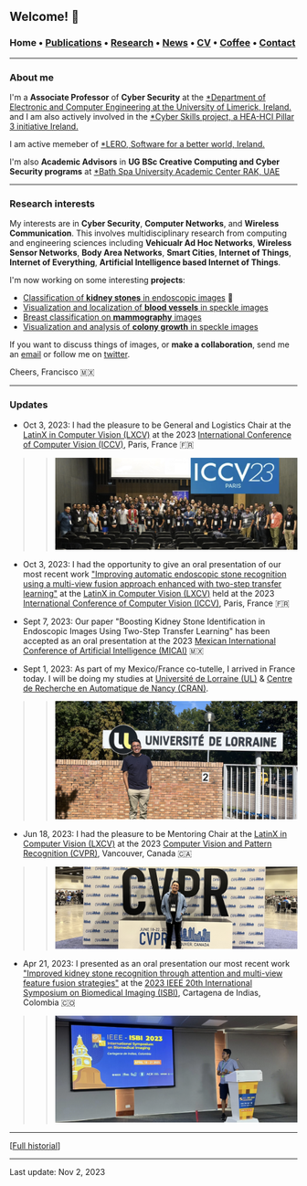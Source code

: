 ## Welcome! 🗻

###  Home • [Publications](/publications) • [Research](/research) • [News](/news) • [CV](/brief_cv) • [Coffee](/coffee) • [Contact](/contact)
---

  
### About me

I'm a **Associate Professor** of **Cyber Security** at the <a href="https://www.ul.ie/scieng/schools-and-departments/department-electronic-and-computer-engineering/dr-kashif-naseer" target="_blank">*Department of Electronic and Computer Engineering at the University of Limerick, Ireland.</a> and I am also actively involved in the <a href="https://www.cyberskills.ie/" target="_blank">*Cyber Skills project, a HEA-HCI Pillar 3 initiative Ireland.</a> 

I am active memeber of <a href="https://lero.ie/" target="_blank">*LERO, Software for a better world, Ireland.</a>


I'm also **Academic Advisors** in **UG BSc Creative Computing and Cyber Security programs** at <a href="https://www.ccstuds.com/post/our-academic-and-industry-advisors-for-the-school-of-computing" target="_blank">*Bath Spa University Academic Center RAK, UAE</a>
  
  
---

### Research interests

My interests are in **Cyber Security**, **Computer Networks**,  and **Wireless Communication**. This involves multidisciplinary research from computing and engineering sciences including **Vehicualr Ad Hoc Networks**, **Wireless Sensor Networks**, **Body Area Networks**, **Smart Cities**, **Internet of Things**, **Internet of Everything**, **Artificial Intelligence based Internet of Things**.  

  
I'm now working on some interesting **projects**:

*  [Classification of **kidney stones** in endoscopic images](/kidneystones) 📌
*  [Visualization and localization of **blood vessels** in speckle images](/bloodvessels)
*  [Breast classification on **mammography** images](/mammography) 
*  [Visualization and analysis of **colony growth** in speckle images](/colonygrowth) 


If you want to discuss things of images, or **make a collaboration**, send me an [email](mailto:francisco.lopez@ieee.org?subject=%20Hello,%20Francisco)  or follow me on <a href="https://twitter.com/Friscolt" target="_blank">twitter</a>.


Cheers,
Francisco 🇲🇽

---

### Updates

* Oct 3, 2023: I had the pleasure to be General and Logistics Chair at the [LatinX in Computer Vision (LXCV)](https://www.latinxinai.org/iccv-2023) at the 2023 [International Conference of Computer Vision (ICCV)](https://iccv2023.thecvf.com/), Paris, France 🇫🇷 

>> ![ ](/files/iccv2023-lxai.png)

* Oct 3, 2023: I had the opportunity to give an oral presentation of our most recent work ["Improving automatic endoscopic stone recognition using a multi-view fusion approach enhanced with two-step transfer learning"](https://openaccess.thecvf.com/content/ICCV2023W/LXCV/html/Lopez-Tiro_Improving_Automatic_Endoscopic_Stone_Recognition_Using_a_Multi-view_Fusion_Approach_ICCVW_2023_paper.html) at the [LatinX in Computer Vision (LXCV)](https://www.latinxinai.org/iccv-2023) held at the 2023 [International Conference of Computer Vision (ICCV)](https://iccv2023.thecvf.com/), Paris, France 🇫🇷 

* Sept 7, 2023: Our paper "Boosting Kidney Stone Identification in Endoscopic Images Using Two-Step Transfer Learning" has been accepted as an oral presentation at the 2023 [Mexican International Conference of Artificial Intelligence (MICAI)](https://www.micai.org/2023/) 🇲🇽  

* Sept 1, 2023: As part of my Mexico/France co-tutelle, I arrived in France today. I will be doing my studies at [Université de Lorraine (UL)](https://www.univ-lorraine.fr/) & [Centre de Recherche en Automatique de Nancy (CRAN)](http://www.cran.univ-lorraine.fr/).

>> ![ ](/files/ul2023-france.jpeg)

* Jun 18, 2023: I had the pleasure to be Mentoring Chair at the [LatinX in Computer Vision (LXCV)](https://www.latinxinai.org/cvpr-2023) at the 2023 [Computer Vision and Pattern Recognition (CVPR)](https://cvpr2023.thecvf.com/), Vancouver, Canada 🇨🇦


>> ![ ](/files/cvpr2023-can.jpeg)

* Apr 21, 2023: I presented as an oral presentation our most recent work ["Improved kidney stone recognition through attention and multi-view feature fusion strategies"](https://ieeexplore.ieee.org/abstract/document/10230794) at the [2023 IEEE 20th International Symposium on Biomedical Imaging (ISBI)](https://2023.biomedicalimaging.org/en/),  Cartagena de Indias, Colombia 🇨🇴

>> ![ ](/files/isbi2023-col.png)


---

[[Full historial](/news)]


--- 
Last update: Nov 2, 2023 

